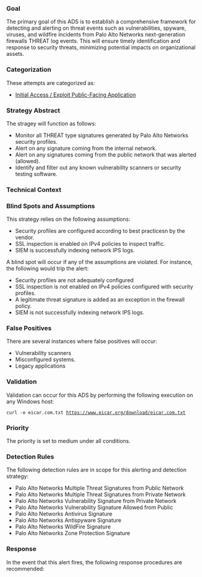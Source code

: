 ### Goal
The primary goal of this ADS is to establish a comprehensive framework for detecting and alerting on threat events such as vulnerabilities, spyware, viruses, and wildfire incidents from Palo Alto Networks next-generation firewalls THREAT log events. This will ensure timely identification and response to security threats, minimizing potential impacts on organizational assets.

### Categorization
These attempts are categorized as:
- [Initial Access / Exploit Public-Facing Application](https://attack.mitre.org/techniques/T1190/)

### Strategy Abstract

The stragey will function as follows:
- Monitor all THREAT type signatures generated by Palo Alto Networks security profiles.
- Alert on any signature coming from the internal network.
- Alert on any signatures coming from the public network that was alerted (allowed).
- Identify and filter out any known vulnerability scanners or security testing software. 

### Technical Context



### Blind Spots and Assumptions

This strategy relies on the following assumptions:

- Security profiles are configured according to best practicesn by the vendor.
- SSL inspection is enabled on IPv4 policies to inspect traffic.
- SIEM is successfully indexing network IPS logs.

A blind spot will occur if any of the assumptions are violated. For instance, the following would trip the alert:

- Security profiles are not adequately configured
- SSL inspection is not enabled on IPv4 policies configured with security profiles.
- A legitimate threat signature is added as an exception in the firewall policy.
- SIEM is not successfully indexing network IPS logs.

### False Positives
There are several instances where false positives will occur:
- Vulnerability scanners
- Misconfigured systems.
- Legacy applications

### Validation

Validation can occur for this ADS by performing the following execution on any Windows host:

<code>curl -o eicar.com.txt https://www.eicar.org/download/eicar.com.txt </code>

### Priority

The priority is set to medium under all conditions.

### Detection Rules

The following detection rules are in scope for this alerting and detection strategy:
- Palo Alto Networks Multiple Threat Signatures from Public Network
- Palo Alto Networks Multiple Threat Signatures from Private Network
- Palo Alto Networks Vulnerability Signature from Private Network
- Palo Alto Networks Vulnerability Signature Allowed from Public
- Palo Alto Networks Antivirus Signature
- Palo Alto Networks Antispyware Signature
- Palo Alto Networks WildFire Signature
- Palo Alto Networks Zone Protection Signature

### Response

In the event that this alert fires, the following response procedures are recommended:

